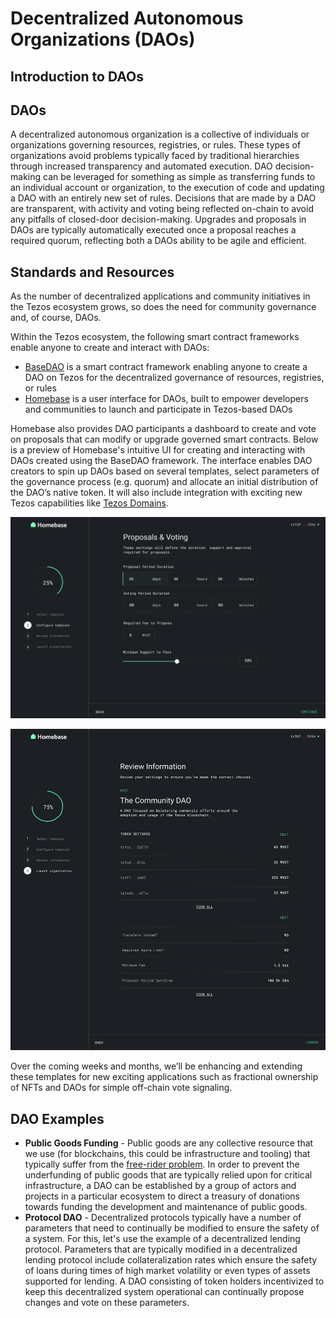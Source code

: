 # Decentralized Autonomous Organizations \(DAOs\)

## Introduction to DAOs

## DAOs

A decentralized autonomous organization is a collective of individuals or organizations governing resources, registries, or rules. These types of organizations avoid problems typically faced by traditional hierarchies through increased transparency and automated execution. DAO decision-making can be leveraged for something as simple as transferring funds to an individual account or organization, to the execution of code and updating a DAO with an entirely new set of rules. Decisions that are made by a DAO are transparent, with activity and voting being reflected on-chain to avoid any pitfalls of closed-door decision-making. Upgrades and proposals in DAOs are typically automatically executed once a proposal reaches a required quorum, reflecting both a DAOs ability to be agile and efficient.

## Standards and Resources

As the number of decentralized applications and community initiatives in the Tezos ecosystem grows, so does the need for community governance and, of course, DAOs.

Within the Tezos ecosystem, the following smart contract frameworks enable anyone to create and interact with DAOs:

* [BaseDAO](https://github.com/tqtezos/baseDAO) is a smart contract framework enabling anyone to create a DAO on Tezos for the decentralized governance of resources, registries, or rules 
* [Homebase](https://tqtezos.medium.com/daos-on-tezos-announcing-homebase-80bbecbb9bfe) is a user interface for DAOs, built to empower developers and communities to launch and participate in Tezos-based DAOs

Homebase also provides DAO participants a dashboard to create and vote on proposals that can modify or upgrade governed smart contracts. Below is a preview of Homebase's intuitive UI for creating and interacting with DAOs created using the BaseDAO framework. The interface enables DAO creators to spin up DAOs based on several templates, select parameters of the governance process \(e.g. quorum\) and allocate an initial distribution of the DAO’s native token. It will also include integration with exciting new Tezos capabilities like [Tezos Domains](https://docs.tezos.domains/).

![Homebase UI](../../.gitbook/assets/image%20%284%29.png)

![](../../.gitbook/assets/image%20%283%29.png)

Over the coming weeks and months, we’ll be enhancing and extending these templates for new exciting applications such as fractional ownership of NFTs and DAOs for simple off-chain vote signaling.

## DAO Examples

* **Public Goods Funding** - Public goods are any collective resource that we use \(for blockchains, this could be infrastructure and tooling\) that typically suffer from the [free-rider problem](https://en.wikipedia.org/wiki/Free-rider_problem). In order to prevent the underfunding of public goods that are typically relied upon for critical infrastructure, a DAO can be established by a group of actors and projects in a particular ecosystem to direct a treasury of donations towards funding the development and maintenance of public goods.
* **Protocol DAO** - Decentralized protocols typically have a number of parameters that need to continually be modified to ensure the safety of a system. For this, let's use the example of a decentralized lending protocol. Parameters that are typically modified in a decentralized lending protocol include collateralization rates which ensure the safety of loans during times of high market volatility or even types of assets supported for lending. A DAO consisting of token holders incentivized to keep this decentralized system operational can continually propose changes and vote on these parameters. 



